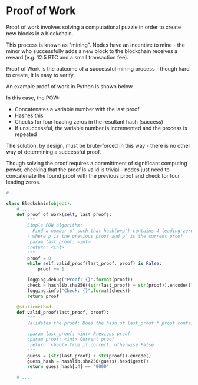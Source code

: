 Proof of Work
=============
Proof of work involves solving a computational puzzle in order to create new blocks in a blockchain.

This process is known as "mining". Nodes have an incentive to mine - the minor who successfully adds a new block to the blockchain receives a reward (e.g. 12.5 BTC and a small transaction fee).

Proof of Work is the outcome of a successful mining process - though hard to create, it is easy to verify.

An example proof of work in Python is shown below.

In this case, the POW:
* Concatenates a variable number with the last proof
* Hashes this
* Checks for four leading zeros in the resultant hash (success)
* If unsuccessful, the variable number is incremented and the process is repeated

The solution, by design, must be brute-forced in this way - there is no other way of determining a successful proof.

Though solving the proof requires a committment of significant computing power, checking that the proof is valid is trivial - nodes just need to concatenate the found proof with the previous proof and check for four leading zeros.
~~~py
# ...

class Blockchain(object):
    # ...
    def proof_of_work(self, last_proof):
        """
        Simple POW algorithm:
        - Find a number p' such that hash(p+p') contains 4 leading zeroes
        - where p is the previous proof and p' is the current proof
        :param last_proof: <int>
        :return: <int>
        """
        proof = 0
        while self.valid_proof(last_proof, proof) is False:
            proof += 1

        logging.debug("Proof: {}".format(proof))
        check = hashlib.sha256((str(last_proof) + str(proof)).encode()).hexdigest()
        logging.info("Check: {}".format(check))
        return proof

    @staticmethod
    def valid_proof(last_proof, proof):
        """
        Validates the proof: Does the hash of last_proof * proof contain 4 leading zeros?

        :param last_proof: <int> Previous proof
        :param proof: <int> Current proof
        :return: <bool> True if correct, otherwise False
        """
        guess = (str(last_proof) + str(proof)).encode()
        guess_hash = hashlib.sha256(guess).hexdigest()
        return guess_hash[:4] == "0000"

    # ...

~~~
